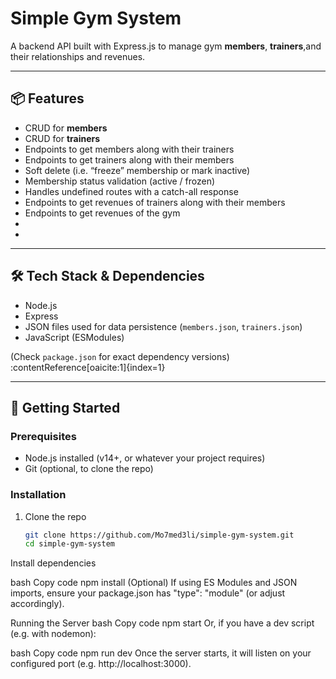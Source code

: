 # Simple Gym System

A backend API built with Express.js to manage gym **members**, **trainers**,and their relationships and revenues.

---

## 📦 Features

- CRUD for **members**  
- CRUD for **trainers**  
- Endpoints to get members along with their trainers  
- Endpoints to get trainers along with their members  
- Soft delete (i.e. “freeze” membership or mark inactive)  
- Membership status validation (active / frozen)  
- Handles undefined routes with a catch-all response
- Endpoints to get revenues of trainers along with their members
- Endpoints to get revenues of the gym  
-  
- 

---

## 🛠️ Tech Stack & Dependencies

- Node.js  
- Express  
- JSON files used for data persistence (`members.json`, `trainers.json`)  
- JavaScript (ESModules)  

(Check `package.json` for exact dependency versions) :contentReference[oaicite:1]{index=1}

---

## 🚀 Getting Started

### Prerequisites

- Node.js installed (v14+, or whatever your project requires)  
- Git (optional, to clone the repo)

### Installation

1. Clone the repo  
   ```bash
   git clone https://github.com/Mo7med3li/simple-gym-system.git
   cd simple-gym-system
Install dependencies

bash
Copy code
npm install
(Optional) If using ES Modules and JSON imports, ensure your package.json has "type": "module" (or adjust accordingly).

Running the Server
bash
Copy code
npm start
Or, if you have a dev script (e.g. with nodemon):

bash
Copy code
npm run dev
Once the server starts, it will listen on your configured port (e.g. http://localhost:3000).

